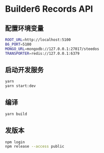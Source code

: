 # Builder6 Records API

## 配置环境变量

```bash
ROOT_URL=http://localhost:5100
B6_PORT=5100
MONGO_URL=mongodb://127.0.0.1:27017/steedos
TRANSPORTER=redis://127.0.0.1:6379
```

## 启动开发服务

```bash
yarn 
yarn start:dev
```

## 编译 

```bash
yarn build
```

## 发版本

```bash
npm login
npm release --access public
```